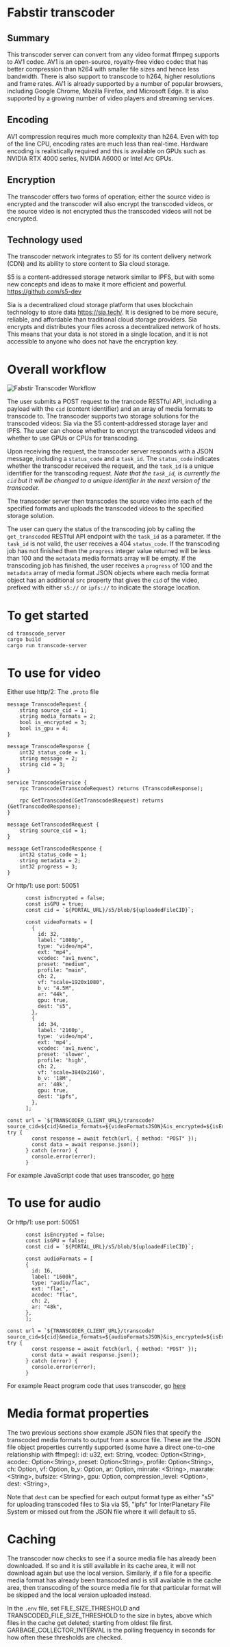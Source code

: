 # Fabstir transcoder

## Summary

This transcoder server can convert from any video format ffmpeg supports to AV1 codec. AV1 is an open-source, royalty-free video codec that has better compression than h264 with smaller file sizes and hence less bandwidth. There is also support to transcode to h264, higher resolutions and frame rates.
AV1 is already supported by a number of popular browsers, including Google Chrome, Mozilla Firefox, and Microsoft Edge. It is also supported by a growing number of video players and streaming services.

## Encoding

AV1 compression requires much more complexity than h264. Even with top of the line CPU, encoding rates are much less than real-time. Hardware encoding is realistically required and this is available on GPUs such as NVIDIA RTX 4000 series, NVIDIA A6000 or Intel Arc GPUs.

## Encryption

The transcoder offers two forms of operation; either the source video is encrypted and the transcoder will also encrypt the transcoded videos, or the source video is not encrypted thus the transcoded videos will not be encrypted.

## Technology used

The transcoder network integrates to S5 for its content delivery network (CDN) and its ability to store content to Sia cloud storage.

S5 is a content-addressed storage network similar to IPFS, but with some new concepts and ideas to make it more efficient and powerful.
https://github.com/s5-dev

Sia is a decentralized cloud storage platform that uses blockchain technology to store data https://sia.tech/. It is designed to be more secure, reliable, and affordable than traditional cloud storage providers. Sia encrypts and distributes your files across a decentralized network of hosts. This means that your data is not stored in a single location, and it is not accessible to anyone who does not have the encryption key.

# Overall workflow

![Fabstir Transcoder Workflow](https://fabstir.com/img2/Fabstir_transcoder_workflow.svg)

The user submits a POST request to the trancode RESTful API, including a payload with the `cid` (content identifier) and an array of media formats to transcode to. The transcoder supports two storage solutions for the transcoded videos: Sia via the S5 content-addressed storage layer and IPFS. The user can choose whether to encrypt the transcoded videos and whether to use GPUs or CPUs for transcoding.

Upon receiving the request, the transcoder server responds with a JSON message, including a `status_code` and a `task_id`. The `status_code` indicates whether the transcoder received the request, and the `task_id` is a unique identifier for the transcoding request. _Note that the `task_id`, is currently the `cid` but it will be changed to a unique identifier in the next version of the transcoder._

The transcoder server then transcodes the source video into each of the specified formats and uploads the transcoded videos to the specified storage solution.

The user can query the status of the transcoding job by calling the `get_transcoded` RESTful API endpoint with the `task_id` as a parameter. If the `task_id` is not valid, the user receives a 404 `status_code`. If the transcoding job has not finished then the `progress` integer value returned will be less than 100 and the `metadata` media formats array will be empty. If the transcoding job has finished, the user receives a `progress` of 100 and the `metadata` array of media format JSON objects where each media format object has an additional `src` property that gives the `cid` of the video, prefixed with either `s5://` or `ipfs://` to indicate the storage location.

# To get started

```
cd transcode_server
cargo build
cargo run transcode-server
```

# To use for video

Either use http/2:
The `.proto` file

```
message TranscodeRequest {
    string source_cid = 1;
    string media_formats = 2;
    bool is_encrypted = 3;
    bool is_gpu = 4;
}

message TranscodeResponse {
    int32 status_code = 1;
    string message = 2;
    string cid = 3;
}

service TranscodeService {
    rpc Transcode(TranscodeRequest) returns (TranscodeResponse);

    rpc GetTranscoded(GetTranscodedRequest) returns (GetTranscodedResponse);
}

message GetTranscodedRequest {
    string source_cid = 1;
}

message GetTranscodedResponse {
    int32 status_code = 1;
    string metadata = 2;
    int32 progress = 3;
}
```

Or http/1:
use port: 50051

```
      const isEncrypted = false;
      const isGPU = true;
      const cid = `${PORTAL_URL}/s5/blob/${uploadedFileCID}`;

      const videoFormats = [
        {
          id: 32,
          label: "1080p",
          type: "video/mp4",
          ext: "mp4",
          vcodec: "av1_nvenc",
          preset: "medium",
          profile: "main",
          ch: 2,
          vf: "scale=1920x1080",
          b_v: "4.5M",
          ar: "44k",
          gpu: true,
          dest: "s5",
        },
        {
          id: 34,
          label: '2160p',
          type: 'video/mp4',
          ext: 'mp4',
          vcodec: 'av1_nvenc',
          preset: 'slower',
          profile: 'high',
          ch: 2,
          vf: 'scale=3840x2160',
          b_v: '18M',
          ar: '48k',
          gpu: true,
          dest: "ipfs",
        },
      ];

const url = `${TRANSCODER_CLIENT_URL}/transcode?source_cid=${cid}&media_formats=${videoFormatsJSON}&is_encrypted=${isEncrypted}&is_gpu=${isGPU}`;
try {
        const response = await fetch(url, { method: "POST" });
        const data = await response.json();
      } catch (error) {
        console.error(error);
      }
```

For example JavaScript code that uses transcoder, go [here](https://github.com/Fabstir/upload-play-example)

# To use for audio

Or http/1:
use port: 50051

```
      const isEncrypted = false;
      const isGPU = false;
      const cid = `${PORTAL_URL}/s5/blob/${uploadedFileCID}`;

      const audioFormats = [
      {
        id: 16,
        label: "1600k",
        type: "audio/flac",
        ext: "flac",
        acodec: "flac",
        ch: 2,
        ar: "48k",
      },
      ];

const url = `${TRANSCODER_CLIENT_URL}/transcode?source_cid=${cid}&media_formats=${audioFormatsJSON}&is_encrypted=${isEncrypted}&is_gpu=${isGPU}`;
try {
        const response = await fetch(url, { method: "POST" });
        const data = await response.json();
      } catch (error) {
        console.error(error);
      }
```

For example React program code that uses transcoder, go [here](https://github.com/Fabstir/upload-play-audio-example)

# Media format properties

The two previous sections show example JSON files that specify the transcoded media formats to output from a source file. These are the JSON file object properties currently supported (some have a direct one-to-one relationship with ffmpeg):
id: u32,
ext: String,
vcodec: Option&lt;String&gt;,
acodec: Option&lt;String&gt;,
preset: Option&lt;String&gt;,
profile: Option&lt;String&gt;,
ch: Option<u8>,
vf: Option<String>,
b_v: Option<String>,
ar: Option<String>,
minrate: &lt;String&gt;,
maxrate: &lt;String&gt;,
bufsize: &lt;String&gt;,
gpu: Option<bool>,
compression_level: &lt;Option<u8>&gt;,
dest: &lt;String&gt;,

Note that `dest` can be specfied for each output format type as either "s5" for uploading transcoded files to Sia via S5, "ipfs" for InterPlanetary File System or missed out from the JSON file where it will default to s5.

# Caching

The transcoder now checks to see if a source media file has already been downloaded. If so and it is still available in its cache area, it will not download again but use the local version. Similarly, if a file for a specific media format has already been transcoded and is still available in the cache area, then transcoding of the source media file for that particular format will be skipped and the local version uploaded instead.

In the `.env` file, set FILE_SIZE_THRESHOLD and TRANSCODED_FILE_SIZE_THRESHOLD to the size in bytes, above which files in the cache get deleted; starting from oldest file first. GARBAGE_COLLECTOR_INTERVAL is the polling frequency in seconds for how often these thresholds are checked.
